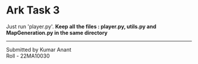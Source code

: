 # Ark Task 3
Just run 'player.py'.
**Keep all the files : player.py, utils.py and MapGeneration.py in the same directory**

---
Submitted by Kumar Anant  
Roll - 22MA10030
